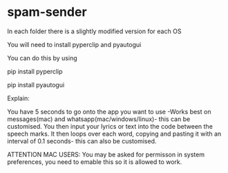 # spam-sender

In each folder there is a slightly modified version for each OS

You will need to install pyperclip and pyautogui

You can do this by using


pip install pyperclip

pip install pyautogui

Explain:

You have 5 seconds to go onto the app you want to use -Works best on messages(mac) and whatsapp(mac/windows/linux)- this can be customised.
You then input your lyrics or text into the code between the speech marks.
It then loops over each word, copying and pasting it with an interval of 0.1 seconds- this can also be customised.

ATTENTION MAC USERS: You may be asked for permisson in system preferences, you need to emable this so it is allowed to work.
